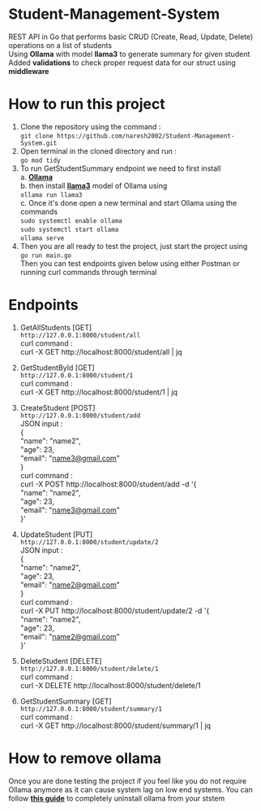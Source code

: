 # Student-Management-System
REST API in Go that performs basic CRUD (Create, Read, Update, Delete) operations on a list of students  
Using **Ollama** with model **llama3** to generate summary for given student  
Added **validations** to check proper request data for our struct using **middleware**  

# How to run this project
1. Clone the repository using the command :  
` git clone https://github.com/naresh2002/Student-Management-System.git `  
2. Open terminal in the cloned directory and run :  
` go mod tidy `  
3. To run GetStudentSummary endpoint we need to first install  
   a. [**Ollama**](https://www.ollama.com/download)  
   b. then install [**llama3**](https://www.ollama.com/library/llama3) model of Ollama using  
   ` ollama run llama3 `  
   c. Once it's done open a new terminal and start Ollama using the commands  
   ` sudo systemctl enable ollama `  
   ` sudo systemctl start ollama `  
   ` ollama serve `  
4. Then you are all ready to test the project, just start the project using  
` go run main.go `  
Then you can test endpoints given below using either Postman or running curl commands through terminal  

# Endpoints
1. GetAllStudents [GET]  
   ``` http://127.0.0.1:8000/student/all ```  
   curl command :  
   curl -X GET http://localhost:8000/student/all | jq  

2. GetStudentById [GET]  
   ``` http://127.0.0.1:8000/student/1 ```  
   curl command :  
   curl -X GET http://localhost:8000/student/1 | jq  
   
3. CreateStudent [POST]  
   ``` http://127.0.0.1:8000/student/add ```  
   JSON input :  
   {  
    "name": "name2",  
    "age": 23,  
    "email": "name3@gmail.com"  
    }  
   curl command :  
   curl -X POST http://localhost:8000/student/add -d '{  
      "name": "name2",  
      "age": 23,  
      "email": "name3@gmail.com"  
    }'

4. UpdateStudent [PUT]  
   ``` http://127.0.0.1:8000/student/update/2 ```  
   JSON input :  
   {  
    "name": "name2",  
    "age": 23,  
    "email": "name2@gmail.com"  
    }  
   curl command :  
   curl -X PUT http://localhost:8000/student/update/2 -d '{  
      "name": "name2",  
      "age": 23,  
      "email": "name2@gmail.com"  
    }'

5. DeleteStudent [DELETE]  
   ``` http://127.0.0.1:8000/student/delete/1 ```  
   curl command :  
   curl -X DELETE http://localhost:8000/student/delete/1

7. GetStudentSummary [GET]  
   ``` http://127.0.0.1:8000/student/summary/1 ```  
   curl command :  
   curl -X GET http://localhost:8000/student/summary/1 | jq

# How to remove ollama
Once you are done testing the project if you feel like you do not require Ollama anymore as it can cause system lag on low end systems. You can follow [**this guide**](https://collabnix.com/how-to-uninstall-ollama/) to completely uninstall ollama from your ststem
